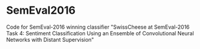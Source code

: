 # SemEval2016
Code for SemEval-2016 winning classifier "SwissCheese at SemEval-2016 Task 4: Sentiment Classification Using an Ensemble of Convolutional Neural Networks with Distant Supervision"
